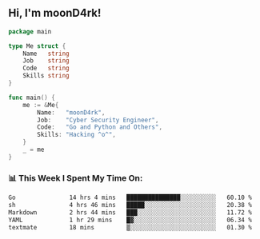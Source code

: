 <h2> Hi, I'm moonD4rk!</h2>

```go
package main

type Me struct {
	Name   string
	Job    string
	Code   string
	Skills string
}

func main() {
	me := &Me{
		Name:   "moonD4rk",
		Job:    "Cyber Security Engineer",
		Code:   "Go and Python and Others",
		Skills: "Hacking ^o^",
	}
	_ = me
}
```

<h3>📊 This Week I Spent My Time On:</h3>
<!-- <img align='right' src="https://github-readme-stats.vercel.app/api?username=moond4rk&show_icons=true&theme=radical", width="300" height="150"> -->

<!--START_SECTION:waka-->

```txt
Go               14 hrs 4 mins   ███████████████░░░░░░░░░░   60.10 %
sh               4 hrs 46 mins   █████░░░░░░░░░░░░░░░░░░░░   20.38 %
Markdown         2 hrs 44 mins   ███░░░░░░░░░░░░░░░░░░░░░░   11.72 %
YAML             1 hr 29 mins    █▓░░░░░░░░░░░░░░░░░░░░░░░   06.34 %
textmate         18 mins         ▒░░░░░░░░░░░░░░░░░░░░░░░░   01.30 %
```

<!--END_SECTION:waka-->

